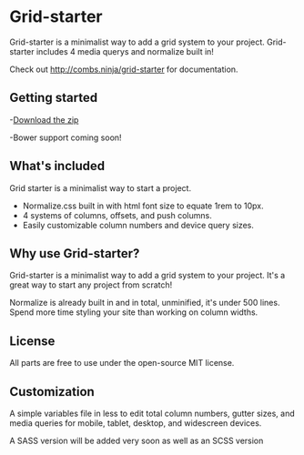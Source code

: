 # Grid-starter
Grid-starter is a minimalist way to add a grid system to your project.
Grid-starter includes 4 media querys and normalize built in!

Check out <http://combs.ninja/grid-starter> for documentation.


## Getting started

-[Download the zip](https://github.com/MichaelCombs28/grid-starter/archive/master.zip)

-Bower support coming soon!


## What's included

Grid starter is a minimalist way to start a project.
- Normalize.css built in with html font size to equate 1rem to 10px.
- 4 systems of columns, offsets, and push columns.
- Easily customizable column numbers and device query sizes.


## Why use Grid-starter?

Grid-starter is a minimalist way to add a grid system to your project. It's a great way to start any project from scratch!

Normalize is already built in and in total, unminified, it's under 500 lines.
Spend more time styling your site than working on column widths.


## License
All parts are free to use under the open-source MIT license.


## Customization
A simple variables file in less to edit total column numbers, gutter sizes, and media queries for mobile, tablet, desktop, and widescreen devices.

A SASS version will be added very soon as well as an SCSS version
